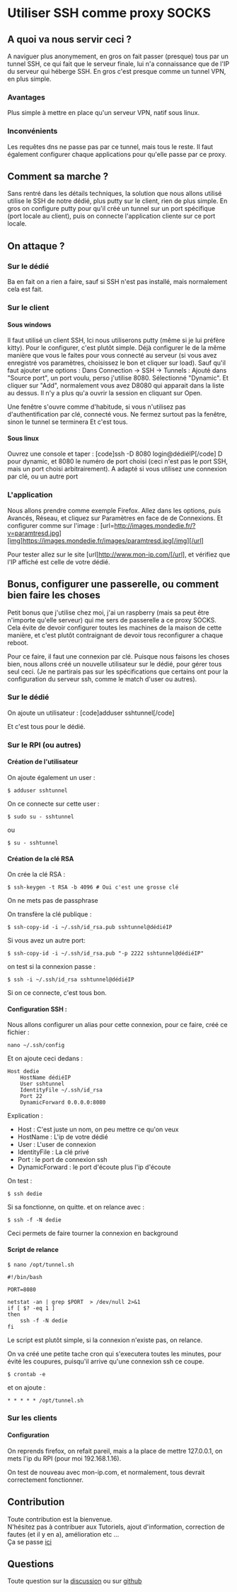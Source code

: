 # Utiliser SSH comme proxy SOCKS

## A quoi va nous servir ceci ?
A naviguer plus anonymement, en gros on fait passer (presque) tous par un tunnel SSH, ce qui fait que le serveur finale, lui n'a connaissance que de l'IP du serveur qui héberge SSH. En gros c'est presque comme un tunnel VPN, en plus simple.
### Avantages
Plus simple à mettre en place qu'un serveur VPN, natif sous linux.
### Inconvénients
Les requêtes dns ne passe pas par ce tunnel, mais tous le reste. Il faut également configurer chaque applications pour qu'elle passe par ce proxy.

## Comment sa marche ?
Sans rentré dans les détails techniques, la solution que nous allons utilisé utilise le SSH de notre dédié, plus putty sur le client, rien de plus simple.
En gros on configure putty pour qu'il créé un tunnel sur un port spécifique (port locale au client), puis on connecte l'application cliente sur ce port locale.

## On attaque ?
### Sur le dédié
Ba en fait on a rien a faire, sauf si SSH n'est pas installé, mais normalement cela est fait.

### Sur le client
#### Sous windows
Il faut utilisé un client SSH, Ici nous utiliserons putty (même si je lui préfère kitty).
Pour le configurer, c'est plutôt simple.
Déjà configurer le de la même manière que vous le faites pour vous connecté au serveur (si vous avez enregistré vos paramètres, choisissez le bon et cliquer sur load). Sauf qu'il faut ajouter une options :
Dans Connection -> SSH -> Tunnels :
Ajouté dans "Source port", un port voulu, perso j'utilise 8080.
Sélectionné "Dynamic".
Et cliquer sur "Add", normalement vous avez D8080 qui apparait dans la liste au dessus.
Il n'y a plus qu'a ouvrir la session en cliquant sur Open.

Une fenêtre s'ouvre comme d'habitude, si vous n'utilisez pas d'authentification par clé, connecté vous. Ne fermez surtout pas la fenêtre, sinon le tunnel se terminera
Et c'est tous.

#### Sous linux
Ouvrez une console et taper :
[code]ssh -D 8080 login@dédiéIP[/code]
D pour dynamic, et 8080 le numéro de port choisi (ceci n'est pas le port SSH, mais un port choisi arbitrairement).
A adapté si vous utilisez une connexion par clé, ou un autre port

### L'application
Nous allons prendre comme exemple Firefox.
Allez dans les options, puis Avancés, Réseau, et cliquez sur Paramètres en face de de Connexions.
Et configurer comme sur l'image :
[url=http://images.mondedie.fr/?v=paramtresd.jpg][img]https://images.mondedie.fr/images/paramtresd.jpg[/img][/url]

Pour tester allez sur le site [url]http://www.mon-ip.com/[/url], et vérifiez que l'IP affiché est celle de votre dédié.

## Bonus, configurer une passerelle, ou comment bien faire les choses
Petit bonus que j'utilise chez moi, j'ai un raspberry (mais sa peut être n'importe qu'elle serveur) qui me sers de passerelle a ce proxy SOCKS. Cela évite de devoir configurer toutes les machines de la maison de cette manière, et c'est plutôt contraignant de devoir tous reconfigurer a chaque reboot.

Pour ce faire, il faut une connexion par clé. Puisque nous faisons les choses bien, nous allons créé un nouvelle utilisateur sur le dédié, pour gérer tous seul ceci. (Je ne partirais pas sur les spécifications que certains ont pour la configuration du serveur ssh, comme le match d'user ou autres).

### Sur le dédié
On ajoute un utilisateur :
[code]adduser sshtunnel[/code]

Et c'est tous pour le dédié.

### Sur le RPI (ou autres)
#### Création de l'utilisateur
On ajoute également un user :
```shell
$ adduser sshtunnel
```
On ce connecte sur cette user :
```shell
$ sudo su - sshtunnel
```
ou 
```shell
$ su - sshtunnel
```

#### Création de la clé RSA
On crée la clé RSA :
```shell
$ ssh-keygen -t RSA -b 4096 # Oui c'est une grosse clé
```
On ne mets pas de passphrase

On transfère la clé publique :
```shell
$ ssh-copy-id -i ~/.ssh/id_rsa.pub sshtunnel@dédiéIP
```
Si vous avez un autre port:
```shell
$ ssh-copy-id -i ~/.ssh/id_rsa.pub "-p 2222 sshtunnel@dédiéIP"
```

on test si la connexion passe :
```shell
$ ssh -i ~/.ssh/id_rsa sshtunnel@dédiéIP
```

Si on ce connecte, c'est tous bon.

#### Configuration SSH :
Nous allons configurer un alias pour cette connexion, pour ce faire, créé ce fichier :
```shell
nano ~/.ssh/config
```
Et on ajoute ceci dedans :
```shell
Host dedie
    HostName dédiéIP
    User sshtunnel
    IdentityFile ~/.ssh/id_rsa
    Port 22
    DynamicForward 0.0.0.0:8080
```
Explication :  

- Host : C'est juste un nom, on peu mettre ce qu'on veux  
- HostName : L'ip de votre dédié
- User : L'user de connexion
- IdentityFile : La clé privé
- Port :  le port de connexion ssh    
- DynamicForward : le port d'écoute plus l'ip d'écoute

On test :
```shell
$ ssh dedie
```
Si sa fonctionne, on quitte.
et on relance avec :
```shell
$ ssh -f -N dedie
```
Ceci permets de faire tourner la connexion en background

#### Script de relance
```shell
$ nano /opt/tunnel.sh
```
```shell
#!/bin/bash

PORT=8080

netstat -an | grep $PORT  > /dev/null 2>&1
if [ $? -eq 1 ]
then
    ssh -f -N dedie
fi
```

Le script est plutôt simple, si la connexion n'existe pas, on relance.

On va créé une petite tache cron qui s'executera toutes les minutes, pour évité les coupures, puisqu'il arrive qu'une connexion ssh ce coupe.
```shell
$ crontab -e 
```
et on ajoute :
```shell
* * * * * /opt/tunnel.sh
```

### Sur les clients
#### Configuration
On reprends firefox, on refait pareil, mais a la place de mettre 127.0.0.1, on mets l'ip du RPI (pour moi 192.168.1.16).

On test de nouveau avec mon-ip.com, et normalement, tous devrait correctement fonctionner.


## Contribution
Toute contribution est la bienvenue.  
N'hésitez pas à contribuer aux Tutoriels, ajout d'information, correction de fautes (et il y en a), amélioration etc ...  
Ça se passe [ici](https://github.com/xataz/Tutoriels)  

## Questions
Toute question sur la [discussion](https://mondedie.fr/d/6863) ou sur [github](https://github.com/xataz/Tutoriels/issues)